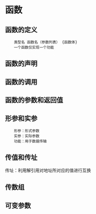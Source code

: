 函数
=====
函数的定义
----------
```
    类型名 函数名（参数列表） {函数体}
    一个函数仅实现一个功能
```
函数的声明
----------
函数的调用
----------
函数的参数和返回值
-----------------
形参和实参
----------
```
    形参：形式参数
    实参：实际参数
    功能：用于数据传输
```
传值和传址
----------
传址：利用解引用对地址所对应的值进行互换

传数组
------
可变参数
--------